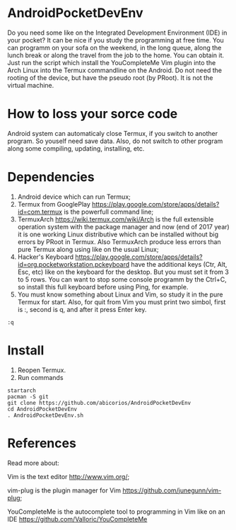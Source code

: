 # AndroidPocketDevEnv
Do you need some like on the Integrated Development Environment (IDE) in your pocket? It can be nice if you study the programming at free time. You can programm on your sofa on the weekend, in the long queue, along the lunch break or along the travel from the job to the home. You can obtain it. Just run the script which install the YouCompleteMe Vim plugin into the Arch Linux into the Termux commandline on the Android. Do not need the rooting of the device, but have the pseudo root (by PRoot). It is not the virtual machine.
# How to loss your sorce code
Android system can automaticaly close Termux, if you switch to another program. So youself need save data. Also, do not switch to other program along some compiling, updating, installing, etc.
# Dependencies
1. Android device which can run Termux;
2. Termux from GooglePlay https://play.google.com/store/apps/details?id=com.termux is the powerfull command line;
3. TermuxArch https://wiki.termux.com/wiki/Arch is the full extensible operation system with the package manager and now (end of 2017 year) it is one working Linux distributive which can be installed without big errors by PRoot in Termux. Also TermuxArch produce less errors than pure Termux along using like on the usual Linux;
4. Hacker's Keyboard https://play.google.com/store/apps/details?id=org.pocketworkstation.pckeyboard have the additional keys  (Ctr, Alt, Esc, etc) like on the keyboard for the desktop. But you must set it from 3 to 5 rows. You can want to stop some console programm by the Ctrl+C, so install this full keyboard before using Ping, for example.
5. You must know something about Linux and Vim, so study it in the pure Termux for start. Also, for quit from Vim you must print two simbol, first is :, second is q, and after it press Enter key.
```
:q
```
# Install
1. Reopen Termux.
2. Run commands
```
startarch
pacman -S git
git clone https://github.com/abicorios/AndroidPocketDevEnv
cd AndroidPocketDevEnv
. AndroidPocketDevEnv.sh
```
# References
Read more about:

Vim is the text editor http://www.vim.org/;

vim-plug is the plugin manager for Vim https://github.com/junegunn/vim-plug;

YouCompleteMe is the autocomplete tool to programming in Vim like on an IDE https://github.com/Valloric/YouCompleteMe
